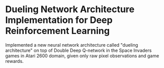 # Dueling Network Architecture Implementation for Deep Reinforcement Learning
Implemented a new neural network architecture called "dueling architecture" on top of Double Deep Q-network in the Space Invaders games in Atari 2600 domain, given only raw pixel observations and game rewards.

